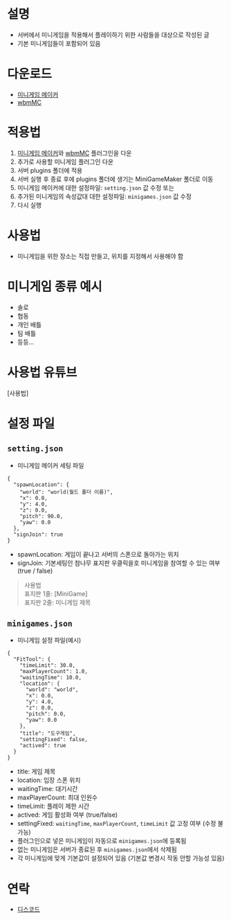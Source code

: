 # 설명
- 서버에서 미니게임을 적용해서 플레이하기 위한 사람들을 대상으로 작성된 글
- 기본 미니게임들이 포함되어 있음

# 다운로드
- [미니게임 메이커]
- [wbmMC]

# 적용법
1. [미니게임 메이커]와 [wbmMC] 플러그인을 다운
2. 추가로 사용할 미니게임 플러그인 다운
3. 서버 plugins 폴더에 적용
4. 서버 실행 후 종료 후에 plugins 폴더에 생기는 MiniGameMaker 폴더로 이동
5. 미니게임 메이커에 대한 설정파일: `setting.json` 값 수정 또는
6. 추가된 미니게임의 속성값대 대한 설정파일: `minigames.json` 값 수정
7. 다시 실행

# 사용법
- 미니게임을 위한 장소는 직접 만들고, 위치를 지정해서 사용해야 함

# 미니게임 종류 예시
- 솔로
- 협동
- 개인 배틀
- 팀 배틀
- 등등...

# 사용법 유튜브
[사용법]

# 설정 파일
## `setting.json`
- 미니게임 메이커 세팅 파일
```
{
  "spawnLocation": {
    "world": "world(월드 폴더 이름)",
    "x": 0.0,
    "y": 4.0,
    "z": 0.0,
    "pitch": 90.0,
    "yaw": 0.0
  },
  "signJoin": true
}
```
- spawnLocation: 게임이 끝나고 서버의 스폰으로 돌아가는 위치
- signJoin: 기본세팅인 참나무 표지판 우클릭을호 미니게임을 참여할 수 있는 여부 (true / false)
> 사용법  
> 표지판 1줄: [MiniGame]  
> 표지판 2줄: 미니게임 제목  

## `minigames.json`
- 미니게임 설정 파일(예시)
```
{
  "FitTool": {
    "timeLimit": 30.0,
    "maxPlayerCount": 1.0,
    "waitingTime": 10.0,
    "location": {
      "world": "world",
      "x": 0.0,
      "y": 4.0,
      "z": 0.0,
      "pitch": 0.0,
      "yaw": 0.0
    },
    "title": "도구게임",
    "settingFixed": false,
    "actived": true
  }
}
```
- title: 게임 제목
- location: 입장 스폰 위치
- waitingTime: 대기시간
- maxPlayerCount: 최대 인원수
- timeLimit: 플레이 제한 시간
- actived: 게임 활성화 여부 (true/false)
- settingFixed: `waitingTime`, `maxPlayerCount`, `timeLimit` 값 고정 여부 (수정 불가능)
- 플러그인으로 넣은 미니게임이 자동으로 `minigames.json`에 등록됨 
- 없는 미니게임은 서버가 종료된 후 `minigames.json`에서 삭제됨
- 각 미니게임에 맞게 기본값이 설정되어 있음 (기본값 변경시 작동 안할 가능성 있음)




# 연락
- [디스코드]

[미니게임 메이커]: https://github.com/worldbiomusic/MiniGameMaker/releases
[wbmMC]: https://github.com/worldbiomusic/wbmMC
[디스코드]: https://discord.com/invite/fJbxSy2EjA
